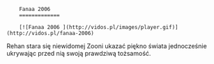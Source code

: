 
        Fanaa 2006 
        =============
        
        [![Fanaa 2006 ](http://vidos.pl/images/player.gif)](http://vidos.pl/fanaa-2006)
        
        
 Rehan stara się niewidomej Zooni ukazać piękno świata jednocześnie ukrywając przed nią swoją prawdziwą tożsamość.
    